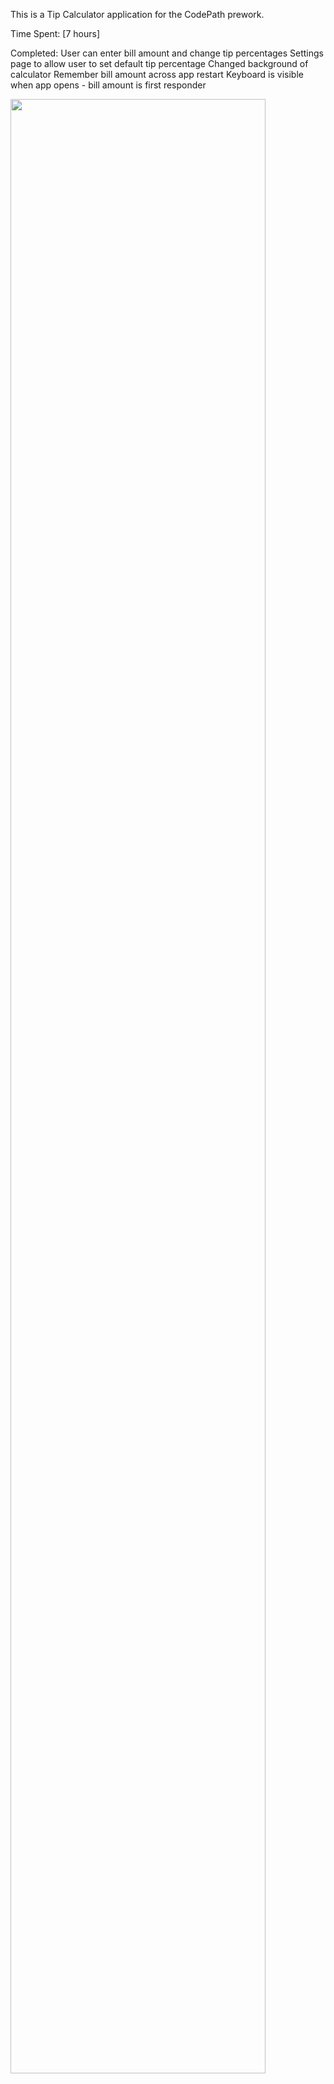 This is a Tip Calculator application for the CodePath prework.

Time Spent: [7 hours]

Completed:
User can enter bill amount and change tip percentages
Settings page to allow user to set default tip percentage
Changed background of calculator
Remember bill amount across app restart
Keyboard is visible when app opens - bill amount is first responder

<img src="https://cloud.githubusercontent.com/assets/10643106/11614277/a9c19af2-9c0b-11e5-84e9-b9963b0336d5.gif" width="90%"></img> 


